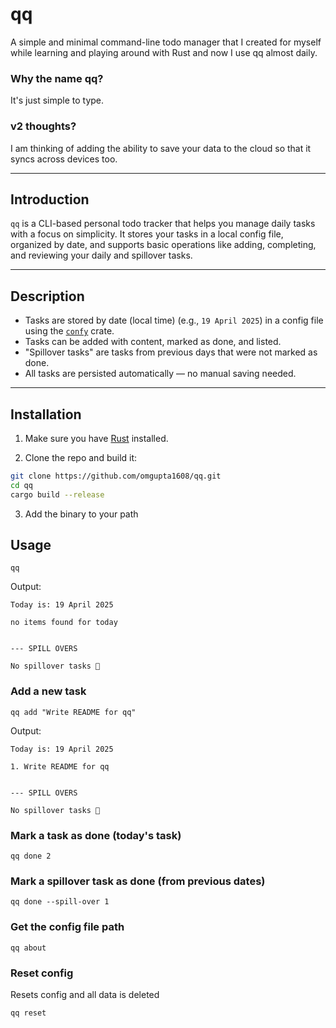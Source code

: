 # qq

A simple and minimal command-line todo manager that I created for myself while learning and playing around with Rust and now I use qq almost daily.

### Why the name qq?
It's just simple to type.

### v2 thoughts?
I am thinking of adding the ability to save your data to the cloud so that it syncs across devices too.

---

##  Introduction

`qq` is a CLI-based personal todo tracker that helps you manage daily tasks with a focus on simplicity. It stores your tasks in a local config file, organized by date, and supports basic operations like adding, completing, and reviewing your daily and spillover tasks.

---

##  Description

- Tasks are stored by date (local time) (e.g., `19 April 2025`) in a config file using the [`confy`](https://crates.io/crates/confy) crate.
- Tasks can be added with content, marked as done, and listed.
- "Spillover tasks" are tasks from previous days that were not marked as done.
- All tasks are persisted automatically — no manual saving needed.

---

##  Installation

1. Make sure you have [Rust](https://www.rust-lang.org/tools/install) installed.

2. Clone the repo and build it:

```bash
git clone https://github.com/omgupta1608/qq.git
cd qq
cargo build --release
```
3. Add the binary to your path

## Usage

```
qq
```
Output:
```
Today is: 19 April 2025

no items found for today


--- SPILL OVERS

No spillover tasks 🎉
```

### Add a new task
```
qq add "Write README for qq"
```
Output:
```
Today is: 19 April 2025

1. Write README for qq


--- SPILL OVERS

No spillover tasks 🎉
```

### Mark a task as done (today's task)
```
qq done 2
```

### Mark a spillover task as done (from previous dates)
```
qq done --spill-over 1
```

### Get the config file path
```
qq about
```

### Reset config
Resets config and all data is deleted
```
qq reset
```
